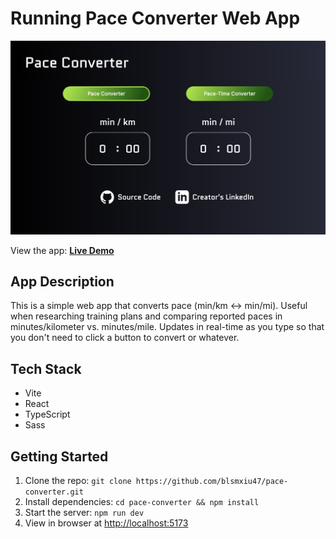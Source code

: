 # Running Pace Converter Web App

![Pace Converter app screenshot](https://raw.githubusercontent.com/blsmxiu47/pace-converter/main/images/app-screenshot-v2.png)

View the app: **[Live Demo](https://main--verdant-naiad-25d8e9.netlify.app/)**

## App Description

This is a simple web app that converts pace (min/km <-> min/mi). Useful when researching training plans and comparing reported paces in minutes/kilometer vs. minutes/mile. Updates in real-time as you type so that you don't need to click a button to convert or whatever.

## Tech Stack

- Vite
- React
- TypeScript
- Sass

## Getting Started

1. Clone the repo: ```git clone https://github.com/blsmxiu47/pace-converter.git```
2. Install dependencies: ```cd pace-converter && npm install```
3. Start the server: ```npm run dev```
4. View in browser at [http://localhost:5173](http://localhost:5173)
